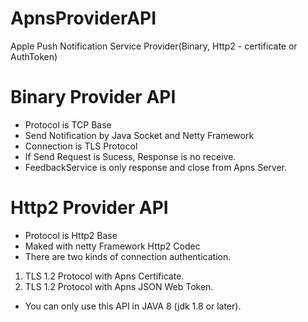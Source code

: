 # ApnsProviderAPI
Apple Push Notification Service Provider(Binary, Http2 - certificate or AuthToken)




# Binary Provider API

- Protocol is TCP Base
- Send Notification by Java Socket and Netty Framework
- Connection is TLS Protocol
- If Send Request is Sucess, Response is no receive.
- FeedbackService is only response and close from Apns Server.



# Http2 Provider API

- Protocol is Http2 Base
- Maked with netty Framework Http2 Codec
- There are two kinds of connection authentication.

1) TLS 1.2 Protocol with Apns Certificate.
2) TLS 1.2 Protocol with Apns JSON Web Token.

- You can only use this API in JAVA 8 (jdk 1.8 or later).
